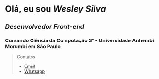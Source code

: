#  Olá, eu sou *Wesley Silva*

##  _Desenvolvedor Front-end_

### Cursando Ciência da Computação 3° - Universidade Anhembi Morumbi em São Paulo
> Contatos
> - [Email](mailto:wesleysilvaconceicao@outlook.com) 
> - [Whatsapp](https://api.whatsapp.com/send?phone=+5534992540828&text=Olá%20Wesley,estou%20entrando%20em%20contato%20com%20você%20para%20saber%20sobre%20o%20seu%20trabalho%20como%20Desenvolvedor)


